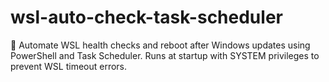 # wsl-auto-check-task-scheduler
🔄 Automate WSL health checks and reboot after Windows updates using PowerShell and Task Scheduler. Runs at startup with SYSTEM privileges to prevent WSL timeout errors.
